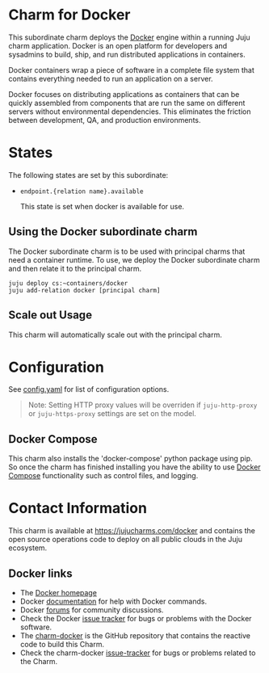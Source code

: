 # Charm for Docker

This subordinate charm deploys the [Docker](http://docker.com) engine within
a running Juju charm application. Docker is an open platform for developers
and sysadmins to build, ship, and run distributed applications in containers.

Docker containers wrap a piece of software in a complete file system that
contains everything needed to run an application on a server.

Docker focuses on distributing applications as containers that can be quickly
assembled from components that are run the same on different servers without
environmental dependencies. This eliminates the friction between development,
QA, and production environments.

# States

The following states are set by this subordinate:

* `endpoint.{relation name}.available`

  This state is set when docker is available for use.


## Using the Docker subordinate charm

The Docker subordinate charm is to be used with principal
charms that need a container runtime.  To use, we deploy
the Docker subordinate charm and then relate it to the
principal charm.

```
juju deploy cs:~containers/docker
juju add-relation docker [principal charm]
```

## Scale out Usage

This charm will automatically scale out with the
principal charm.

# Configuration

See [config.yaml](config.yaml) for
list of configuration options.

> Note: Setting HTTP proxy values will be overriden if `juju-http-proxy` or `juju-https-proxy` settings are set on the model.

## Docker Compose

This charm also installs the 'docker-compose' python package using pip. So
once the charm has finished installing you have the ability to use [Docker
Compose](https://docs.docker.com/compose/) functionality such as control files,
and logging.

# Contact Information

This charm is available at <https://jujucharms.com/docker> and contains the
open source operations code to deploy on all public clouds in the Juju
ecosystem.

## Docker links

  - The [Docker homepage](https://www.docker.com/)
  - Docker [documentation](https://docs.docker.com/) for help with Docker
  commands.
  - Docker [forums](https://forums.docker.com/) for community discussions.
  - Check the Docker [issue tracker](https://github.com/docker/docker/issues)
  for bugs or problems with the Docker software.
  - The [charm-docker](https://github.com/juju-solutions/charm-docker) is
  the GitHub repository that contains the reactive code to build this Charm.
  - Check the charm-docker
  [issue-tracker](https://github.com/juju-solutions/charm-docker/issues) for
  bugs or problems related to the Charm.
